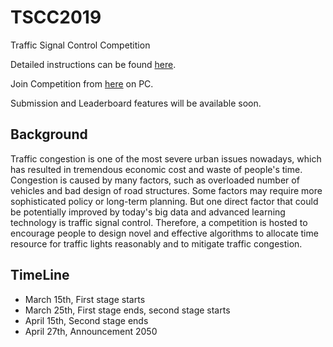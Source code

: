 # TSCC2019
Traffic Signal Control Competition

Detailed instructions can be found [here](https://github.com/tianrang-intelligence/TSCC2019/wiki).

Join Competition from [here](http://www.tscc2050.com/) on PC.

Submission and Leaderboard features will be available soon.

## Background
Traffic congestion is one of the most severe urban issues nowadays, which has resulted in tremendous economic cost and waste of people's time. Congestion is caused by many factors, such as overloaded number of vehicles and bad design of road structures. Some factors may require more sophisticated policy or long-term planning. But one direct factor that could be potentially improved by today's big data and advanced learning technology is traffic signal control. Therefore, a competition is hosted to encourage people to design novel and effective algorithms to allocate time resource for traffic lights reasonably and to mitigate traffic congestion.

## TimeLine
- March 15th, First stage starts 
- March 25th, First stage ends, second stage starts 
- April 15th, Second stage ends 
- April 27th, Announcement 2050
